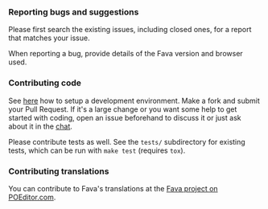 ### Reporting bugs and suggestions

Please first search the existing issues, including closed ones, for a report
that matches your issue.

When reporting a bug, provide details of the Fava version and browser used.

### Contributing code

See [here](https://beancount.github.io/fava/development.html) how to setup a
development environment. Make a fork and submit your Pull Request. If it's a
large change or you want some help to get started with coding, open an issue
beforehand to discuss it or just ask about it in the
[chat](https://gitter.im/beancount/fava).

Please contribute tests as well. See the `tests/` subdirectory for existing
tests, which can be run with `make test` (requires `tox`).

### Contributing translations

You can contribute to Fava's translations at the
[Fava project on POEditor.com](https://poeditor.com/join/project/TlraSxOCxt).
